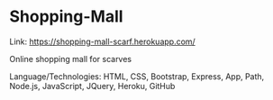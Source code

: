 # Shopping-Mall

Link: https://shopping-mall-scarf.herokuapp.com/

Online shopping mall for scarves

Language/Technologies: HTML, CSS, Bootstrap, Express, App, Path, Node.js, JavaScript, JQuery, Heroku, GitHub

